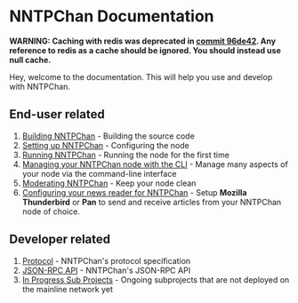NNTPChan Documentation
======================
**WARNING: Caching with redis was deprecated in [commit 96de42](https://github.com/majestrate/srndv2/commit/96de42bf5d689a54d27871c9f8bc4ef3d0cdbefc). Any reference to redis as a cache should be ignored. You should instead use null cache.**

Hey, welcome to the documentation. This will help you use and develop with NNTPChan.

## End-user related

1. [Building NNTPChan](building.md) -  Building the source code
2. [Setting up NNTPChan](setting-up.md) - Configuring the node
3. [Running NNTPChan](running.md) - Running the node for the first time
4. [Managing your NNTPChan node with the CLI](cli.md) -  Manage many aspects of your node via the command-line interface
5. [Moderating NNTPChan](moderation.md) - Keep your node clean
5. [Configuring your news reader for NNTPChan](extras/configure-newsreader.md) - Setup **Mozilla Thunderbird** or **Pan** to send and receive articles from your NNTPChan node of choice.

## Developer related

1. [Protocol](developer/protocol.md) - NNTPChan's protocol specification
2. [JSON-RPC API](developer/api.md) - NNTPChan's JSON-RPC API
3. [In Progress Sub Projects](developer/subprojects.md) - Ongoing subprojects that are not deployed on the mainline network yet
